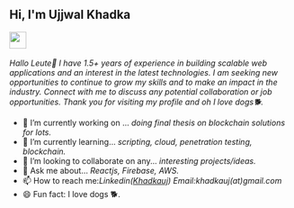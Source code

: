 
<h2> Hi, I'm Ujjwal Khadka</h2>
<p><em><img src="https://media.giphy.com/media/WUlplcMpOCEmTGBtBW/giphy.gif" width="30"><br><br>
        Hallo Leute👋
        I have 1.5+ years of experience in building scalable web applications
        and an interest in the latest technologies. I am seeking new opportunities to continue to grow my skills and to
        make an impact in the industry. Connect with me to discuss any potential collaboration or job opportunities.
        Thank you for visiting my profile and oh I love dogs🐕.
    </em></p>



- 🔭 I’m currently working on ... <i>doing final thesis on blockchain solutions for Iots.</i>
- 🌱 I’m currently learning... <i>scripting, cloud, penetration testing, blockchain.</i>
- 👯 I’m looking to collaborate on any... <i>interesting projects/ideas.</i>
- 💬 Ask me about... <i>Reactjs, Firebase, AWS.</i>
- 📫 How to reach me:<i>Linkedin(<a href="http://linkedin.com/in/khadkauj">Khadkauj</a>) Email:khadkauj(at)gmail.com </i>
- 😄 Fun fact: I love dogs 🐕.
<!--  ⚡ Fun fact:  -->
